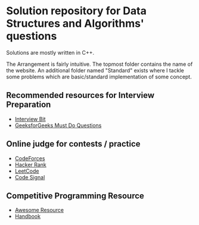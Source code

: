 # Solution repository for Data Structures and Algorithms' questions
Solutions are mostly written in C++.

The Arrangement is fairly intuitive. The topmost folder contains the name of the website. An additional folder named "Standard" exists where I tackle some problems which are basic/standard implementation of some concept.

## Recommended resources for Interview Preparation

* [Interview Bit](https://www.interviewbit.com/courses/programming/)
* [GeeksforGeeks Must Do Questions](https://www.geeksforgeeks.org/must-do-coding-questions-for-companies-like-amazon-microsoft-adobe/)

## Online judge for contests / practice
* [CodeForces](codeforces.com)
* [Hacker Rank](hackerrank.com)
* [LeetCode](leetcode.com)
* [Code Signal](codesignal.com)

## Competitive Programming Resource
* [Awesome Resource](https://github.com/lnishan/awesome-competitive-programming)
* [Handbook](https://cses.fi/book/book.pdf)
